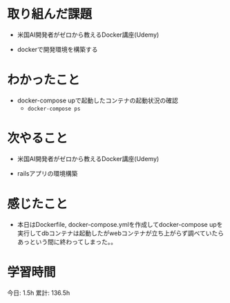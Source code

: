 # 取り組んだ課題 
- 米国AI開発者がゼロから教えるDocker講座(Udemy)
+ dockerで開発環境を構築する
# わかったこと   
+ docker-compose upで起動したコンテナの起動状況の確認
    + `docker-compose ps`
# 次やること
- 米国AI開発者がゼロから教えるDocker講座(Udemy)
+ railsアプリの環境構築
# 感じたこと
- 本日はDockerfile, docker-compose.ymlを作成してdocker-compose upを実行してdbコンテナは起動したがwebコンテナが立ち上がらず調べていたらあっという間に終わってしまった。。
# 学習時間  
今日: 1.5h 
累計: 136.5h 

